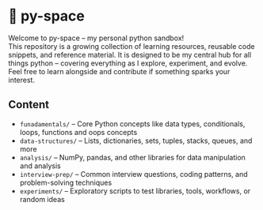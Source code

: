 # 🐍 py-space

Welcome to py-space – my personal python sandbox! <br>
This repository is a growing collection of learning resources, reusable code snippets, and reference material. It is designed to be my central hub for all things python – covering everything as I explore, experiment, and evolve. Feel free to learn alongside and contribute if something sparks your interest.

## Content

- `funadamentals/` – Core Python concepts like data types, conditionals, loops, functions and oops concepts
- `data-structures/` – Lists, dictionaries, sets, tuples, stacks, queues, and more
- `analysis/` – NumPy, pandas, and other libraries for data manipulation and analysis
- `interview-prep/` – Common interview questions, coding patterns, and problem-solving techniques
- `experiments/` –  Exploratory scripts to test libraries, tools, workflows, or random ideas
